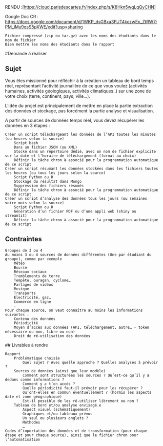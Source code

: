 RENDU :[https://cloud.parisdescartes.fr/index.php/s/K8Hkn5wqLqQyCHN]

Google Doc CR : https://docs.google.com/document/d/1WKP_dsGBxa3FUT4kczwEo_ZtRW7rPM_iMu9qsS5pXWE/edit?usp=sharing

    Fichier compressé (zip ou tar.gz) avec les noms des étudiants dans le nom de fichier
    Bien mettre les noms des étudiants dans le rapport

#Demande à réaliser
## Sujet

Vous êtes missionné pour réfléchir à la création un tableau de bord temps réel, représentant l’activité journalière de ce que vous voulez (activités humaines, activités géologiques, activités climatiques..) sur une zone de votre choix (terre, continent, pays, ville…).

L’idée du projet est principalement de mettre en place la partie extraction des données et stockage, pas forcément la partie analyse et visualisation.

A partir de sources de données temps réel, vous devez récupérer les données en 3 étapes :

    Créer un script téléchargeant les données de l’API toutes les minutes (ou heures selon la source)
        Script bash
        Dans un fichier JSON (ou XML)
        Stocké dans un répertoire dédié, avec un nom de fichier explicite sur la date et l’horaire de téléchargement (format au choix)
        Définir la tâche chron à associé pour la programmation automatique de ce script
    Créer un script résumant les données stockées dans les fichiers toutes les heures (ou tous les jours selon la source)
        Script Python ou R
        Stockage du résultat dans Mongo
        Suppression des fichiers résumés
        Définir la tâche chron à associé pour la programmation automatique de ce script
    Créer un script d’analyse des données tous les jours (ou semaines voire mois selon la source)
        Script Python ou R
        Génération d’un fichier PDF ou d’une appli web (shiny ou streamlit)
        Définir la tâche chron à associé pour la programmation automatique de ce script

## Contraintes

    Groupes de 3 ou 4
    Au moins 3 ou 4 sources de données différentes (Une par étudiant du groupe), comme par exemple
        Météo
        Bourse
        Réseaux sociaux
        Tremblements de terre
        Tempête, ouragan, cyclone…
        Partages de vidéos
        Musique
        Transports
        Electricité, gaz…
        Commerce en ligne
        …
    Pour chaque source, on veut connaître au moins les informations suivantes :
        Contenu des données
        Périodicité
        Moyen d’accès aux données (API, téléchargement, autre… - token nécessaire ou non, libre ou non)
        Droit de ré-utilisation des données

## Livrables à rendre

    Rapport
        Problématique choisie
            Quel sujet ? Avec quelle approche ? Quelles analyses à prévoir ?
        Sources de données (ainsi que leur modèle)
            Comment sont structurées les sources ? Qu’est-ce qu’il y a dedans comme informations ?
            Comment y a t’on accès ?
            Quelle périodicité faut-il prévoir pour les récupérer ?
            Qu’ont-elles en commun éventuellement ? (hormis les aspects date et zone géographique)
            Est-il possible de les ré-utiliser librement ou non ?
        Tableau de bord et/ou analyse envisagé.e
            Aspect visuel (schématiquement)
            Graphiques et/ou tableaux prévus
            Un seul ou plusieurs onglets ?
            Méthodes
            …
    Codes d’importation des données et de transformation (pour chaque étape et pour chaque source), ainsi que le fichier chron pour l’automatisation

